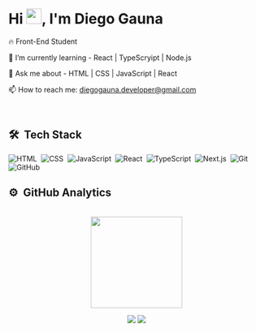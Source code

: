 <h1 align="left">Hi <img src="https://raw.githubusercontent.com/kaueMarques/kaueMarques/master/hi.gif" width="30px">, I'm Diego Gauna</h1>

🔥 Front-End Student

🌱 I’m currently learning - React | TypeScryipt | Node.js

💬 Ask me about - HTML | CSS | JavaScript | React 

📫 How to reach me: diegogauna.developer@gmail.com

<br>

## 🛠 &nbsp;Tech Stack

![HTML](https://img.shields.io/badge/-HTML-05122A?style=for-the-badge&logo=HTML5)&nbsp;
![CSS](https://img.shields.io/badge/-CSS-05122A?style=for-the-badge&logo=CSS3&logoColor=1572B6)&nbsp;
![JavaScript](https://img.shields.io/badge/-JavaScript-05122A?style=for-the-badge&logo=javascript)&nbsp;
![React](https://img.shields.io/badge/-React-05122A?style=for-the-badge&logo=react)&nbsp;
![TypeScript](https://img.shields.io/badge/-TypeScript-05122A?style=for-the-badge&logo=typescript)&nbsp;
![Next.js](https://img.shields.io/badge/-Next.js-05122A?style=for-the-badge&logo=next.js)&nbsp;
![Git](https://img.shields.io/badge/-Git-05122A?style=for-the-badge&logo=git)&nbsp;
![GitHub](https://img.shields.io/badge/-GitHub-05122A?style=for-the-badge&logo=github)&nbsp;


## ⚙️ &nbsp;GitHub Analytics
<br>

<div align="center">
  <a href="https://github.com/DiegoGauna">
  <img height="180em" src="https://github-readme-stats.vercel.app/api?username=DiegoGauna&show_icons=true&theme=dracula&include_all_commits=true&count_private=true"/>

 
  <a href = "mailto:diegogauna.developer@gmail.com"><img src="https://img.shields.io/badge/-Gmail-%23333?style=for-the-badge&logo=gmail&logoColor=white" target="_blank"></a>
  <a href="https://www.linkedin.com/in/diegogauna/" target="_blank"><img src="https://img.shields.io/badge/-LinkedIn-%230077B5?style=for-the-badge&logo=linkedin&logoColor=white" target="_blank"></a> 
 
</div>

